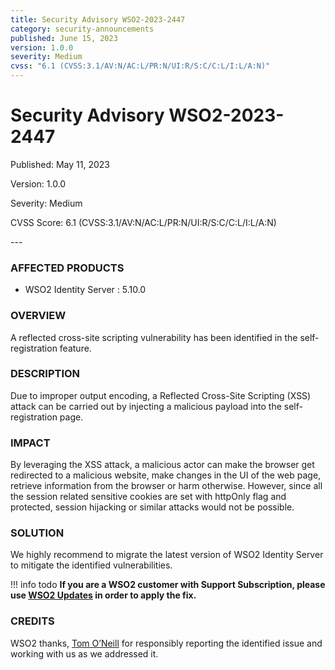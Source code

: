 ```yaml
---
title: Security Advisory WSO2-2023-2447
category: security-announcements
published: June 15, 2023
version: 1.0.0
severity: Medium
cvss: "6.1 (CVSS:3.1/AV:N/AC:L/PR:N/UI:R/S:C/C:L/I:L/A:N)"
---
```


# Security Advisory WSO2-2023-2447

<p class="doc-info">Published: May 11, 2023</p>
<p class="doc-info">Version: 1.0.0</p>
<p class="doc-info">Severity: Medium</p>
<p class="doc-info">CVSS Score: 6.1 (CVSS:3.1/AV:N/AC:L/PR:N/UI:R/S:C/C:L/I:L/A:N)</p>
---

### AFFECTED PRODUCTS
* WSO2 Identity Server : 5.10.0


### OVERVIEW
A reflected cross-site scripting vulnerability has been identified in the self-registration feature.


### DESCRIPTION
Due to improper output encoding, a Reflected Cross-Site Scripting (XSS) attack can be carried out by injecting a malicious payload into the self-registration page.


### IMPACT
By leveraging the XSS attack, a malicious actor can make the browser get redirected to a malicious website, make changes in the UI of the web page, retrieve information from the browser or harm otherwise. However, since all the session related sensitive cookies are set with httpOnly flag and protected, session hijacking or similar attacks would not be possible.


### SOLUTION
We highly recommend to migrate the latest version of WSO2 Identity Server to mitigate the identified vulnerabilities.


!!! info todo
    **If you are a WSO2 customer with Support Subscription, please use [WSO2 Updates](https://wso2.com/updates/) in order to apply the fix.**


### CREDITS
WSO2 thanks, [Tom O’Neill](https://www.linkedin.com/in/the-tom-oneill) for responsibly reporting the identified issue and working with us as we addressed it.
